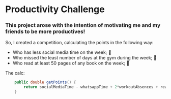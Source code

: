 # Productivity Challenge

### This project arose with the intention of motivating me and my friends to be more productives!

So, I created a competition, calculating the points in the following way:
- Who has less social media time on the week; 📱
- Who missed the least number of days at the gym during the week; 🦾
- Who read at least 50 pages of any book on the week; 📘

The calc:
```java
    public double getPoints() {
        return socialMediaTime - whatsappTime + 2*workoutAbsences + readBook;
    }
```

